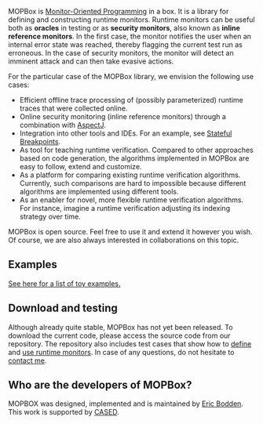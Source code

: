 MOPBox is [Monitor-Oriented Programming](http://fsl.cs.uiuc.edu/index.php/Monitoring-oriented_programming) in a box. It is a library for defining and constructing runtime monitors. Runtime monitors can be useful both as **oracles** in testing or as **security monitors**, also known as **inline reference monitors**. In the first case, the monitor notifies the user when an internal error state was reached, thereby flagging the current test run as erroneous. In the case of security monitors, the monitor will detect an imminent attack and can then take evasive actions.

For the particular case of the MOPBox library, we envision the following use cases:

  * Efficient offline trace processing of (possibly parameterized) runtime traces that were collected online.
  * Online security monitoring (inline reference monitors) through a combination with [AspectJ](http://www.eclipse.org/aspectj/).
  * Integration into other tools and IDEs. For an example, see [Stateful Breakpoints](http://www.bodden.de/research/current/sbp/).
  * As tool for teaching runtime verification. Compared to other approaches based on code generation, the algorithms implemented in MOPBox are easy to follow, extend and customize.
  * As a platform for comparing existing runtime verification algorithms. Currently, such comparisons are hard to impossible because different algorithms are implemented using different tools.
  * As an enabler for novel, more flexible runtime verification algorithms. For instance, imagine a runtime verification adjusting its indexing strategy over time.

MOPBox is open source. Feel free to use it and extend it however you wish. Of course, we are also always interested in collaborations on this topic.

## Examples ##

[See here for a list of toy examples.](Examples.md)

## Download and testing ##
Although already quite stable, MOPBox has not yet been released. To download the current code, please access the source code from our repository. The repository also includes test cases that show how to [define](http://code.google.com/p/mopbox/source/browse/#hg%2FMOPBox%2Ftest%2Fhelpers) and [use runtime monitors](http://code.google.com/p/mopbox/source/browse/#hg%2FMOPBox%2Ftest%2Ftest). In case of any questions, do not hesitate to [contact me](http://www.bodden.de/about-me/).

## Who are the developers of MOPBox? ##
MOPBOX was designed, implemented and is maintained by [Eric Bodden](http://bodden.de/). This work is supported by [CASED](http://www.cased.de/).